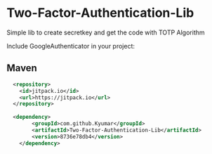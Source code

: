 # Two-Factor-Authentication-Lib
Simple lib to create secretkey and get the code with TOTP Algorithm

Include GoogleAuthenticator in your project:

## Maven

```xml
  <repository>
  	<id>jitpack.io</id>
	<url>https://jitpack.io</url>
  </repository>
  
  <dependency>
	    <groupId>com.github.Kyumar</groupId>
	    <artifactId>Two-Factor-Authentication-Lib</artifactId>
	    <version>8736e78db4</version>
	</dependency>
```
